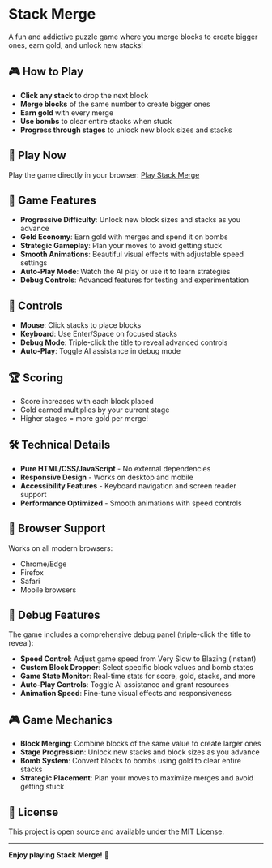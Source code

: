 # Stack Merge

A fun and addictive puzzle game where you merge blocks to create bigger ones, earn gold, and unlock new stacks!

## 🎮 How to Play

- **Click any stack** to drop the next block
- **Merge blocks** of the same number to create bigger ones
- **Earn gold** with every merge
- **Use bombs** to clear entire stacks when stuck
- **Progress through stages** to unlock new block sizes and stacks

## 🚀 Play Now

Play the game directly in your browser: [Play Stack Merge](https://lcpckp.github.io/stack-merge/)

## 🎯 Game Features

- **Progressive Difficulty**: Unlock new block sizes and stacks as you advance
- **Gold Economy**: Earn gold with merges and spend it on bombs
- **Strategic Gameplay**: Plan your moves to avoid getting stuck
- **Smooth Animations**: Beautiful visual effects with adjustable speed settings
- **Auto-Play Mode**: Watch the AI play or use it to learn strategies
- **Debug Controls**: Advanced features for testing and experimentation

## 🎨 Controls

- **Mouse**: Click stacks to place blocks
- **Keyboard**: Use Enter/Space on focused stacks
- **Debug Mode**: Triple-click the title to reveal advanced controls
- **Auto-Play**: Toggle AI assistance in debug mode

## 🏆 Scoring

- Score increases with each block placed
- Gold earned multiplies by your current stage
- Higher stages = more gold per merge!

## 🛠️ Technical Details

- **Pure HTML/CSS/JavaScript** - No external dependencies
- **Responsive Design** - Works on desktop and mobile
- **Accessibility Features** - Keyboard navigation and screen reader support
- **Performance Optimized** - Smooth animations with speed controls

## 📱 Browser Support

Works on all modern browsers:
- Chrome/Edge
- Firefox
- Safari
- Mobile browsers

## 🔧 Debug Features

The game includes a comprehensive debug panel (triple-click the title to reveal):

- **Speed Control**: Adjust game speed from Very Slow to Blazing (instant)
- **Custom Block Dropper**: Select specific block values and bomb states
- **Game State Monitor**: Real-time stats for score, gold, stacks, and more
- **Auto-Play Controls**: Toggle AI assistance and grant resources
- **Animation Speed**: Fine-tune visual effects and responsiveness

## 🎮 Game Mechanics

- **Block Merging**: Combine blocks of the same value to create larger ones
- **Stage Progression**: Unlock new stacks and block sizes as you advance
- **Bomb System**: Convert blocks to bombs using gold to clear entire stacks
- **Strategic Placement**: Plan your moves to maximize merges and avoid getting stuck

## 📄 License

This project is open source and available under the MIT License.

---

**Enjoy playing Stack Merge!** 🎉
